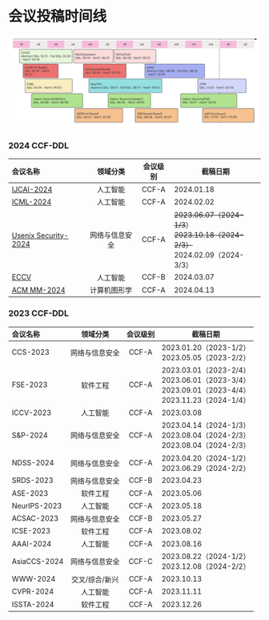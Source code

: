 # 会议投稿时间线

![confDDLv1](./confDDLv3.png)



### 2024 CCF-DDL

| 会议名称                                                     |    领域分类    | 会议级别 | 截稿日期                                                     |
| :----------------------------------------------------------- | :------------: | :------: | ------------------------------------------------------------ |
| [IJCAI-2024](https://ijcai24.org/)                           |    人工智能    |  CCF-A   | 2024.01.18                                                   |
| [ICML-2024](https://icml.cc/Conferences/2024)                |    人工智能    |  CCF-A   | 2024.02.02                                                   |
| [Usenix Security-2024](https://www.usenix.org/conference/usenixsecurity24) | 网络与信息安全 |  CCF-A   | <del>2023.06.07（2024-1/3</del>）<br /><del>2023.10.18（2024-2/3）</del><br />2024.02.09（2024-3/3） |
| [ECCV](https://eccv2024.ecva.net/)                           |    人工智能    |  CCF-B   | 2024.03.07                                                   |
| [ACM MM-2024](https://2024.acmmm.org/)                       |  计算机图形学  |  CCF-A   | 2024.04.13                                                   |

### 2023 CCF-DDL

| 会议名称     |    领域分类    | 会议级别 | 截稿日期                                                     |
| :----------- | :------------: | :------: | ------------------------------------------------------------ |
| CCS-2023     | 网络与信息安全 |  CCF-A   | 2023.01.20（2023-1/2）<br />2023.05.05（2023-2/2）           |
| FSE-2023     |    软件工程    |  CCF-A   | 2023.03.01（2023-2/4）<br />2023.06.01（2023-3/4）<br />2023.09.01（2023-4/4）<br />2023.11.23（2024-1/4） |
| ICCV-2023    |    人工智能    |  CCF-A   | 2023.03.08                                                   |
| S&P-2024     | 网络与信息安全 |  CCF-A   | 2023.04.14（2024-1/3）<br />2023.08.04（2024-2/3）<br />2023.08.04（2024-2/3） |
| NDSS-2024    | 网络与信息安全 |  CCF-A   | 2023.04.20（2024-1/2）<br >2023.06.29（2024-2/2）            |
| SRDS-2023    | 网络与信息安全 |  CCF-B   | 2023.04.23                                                   |
| ASE-2023     |    软件工程    |  CCF-A   | 2023.05.06                                                   |
| NeurIPS-2023 |    人工智能    |  CCF-A   | 2023.05.18                                                   |
| ACSAC-2023   | 网络与信息安全 |  CCF-B   | 2023.05.27                                                   |
| ICSE-2023    |    软件工程    |  CCF-A   | 2023.08.02                                                   |
| AAAI-2024    |    人工智能    |  CCF-A   | 2023.08.16                                                   |
| AsiaCCS-2024 | 网络与信息安全 |  CCF-C   | 2023.08.22（2024-1/2）<br />2023.12.08（2024-2/2）           |
| WWW-2024     | 交叉/综合/新兴 |  CCF-A   | 2023.10.13                                                   |
| CVPR-2024    |    人工智能    |  CCF-A   | 2023.11.11                                                   |
| ISSTA-2024   |    软件工程    |  CCF-A   | 2023.12.26                                                   |




